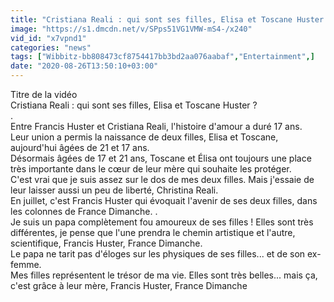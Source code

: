 ```yaml
---
title: "Cristiana Reali : qui sont ses filles, Elisa et Toscane Huster ?"
image: "https://s1.dmcdn.net/v/SPps51VG1VMW-mS4-/x240"
vid_id: "x7vpnd1"
categories: "news"
tags: ["Wibbitz-bb808473cf8754417bb3bd2aa076aabaf","Entertainment",]
date: "2020-08-26T13:50:10+03:00"
---
```

Titre de la vidéo   <br>Cristiana Reali : qui sont ses filles, Elisa et Toscane Huster ?  <br>.  <br>Entre Francis Huster et Cristiana Reali, l'histoire d'amour a duré 17 ans.  <br>Leur union a permis la naissance de deux filles, Elisa et Toscane, aujourd'hui âgées de 21 et 17 ans.  <br>Désormais âgées de 17 et 21 ans, Toscane et Élisa ont toujours une place très importante dans le cœur de leur mère qui souhaite les protéger.  <br>C'est vrai que je suis assez sur le dos de mes deux filles. Mais j'essaie de leur laisser aussi un peu de liberté, Christina Reali.  <br>En juillet, c'est Francis Huster qui évoquait l'avenir de ses deux filles, dans les colonnes de France Dimanche. .  <br>Je suis un papa complètement fou amoureux de ses filles ! Elles sont très différentes, je pense que l'une prendra le chemin artistique et l'autre, scientifique, Francis Huster, France Dimanche.  <br>Le papa ne tarit pas d'éloges sur les physiques de ses filles... et de son ex-femme.  <br>Mes filles représentent le trésor de ma vie. Elles sont très belles... mais ça, c'est grâce à leur mère, Francis Huster, France Dimanche
